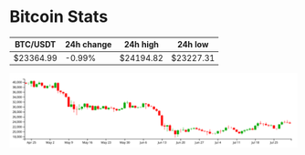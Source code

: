 # Bitcoin Stats

BTC/USDT|24h change|24h high|24h low|
|---|---|---|---|
|$23364.99|-0.99%|$24194.82|$23227.31|

<img src="./chart.svg">
